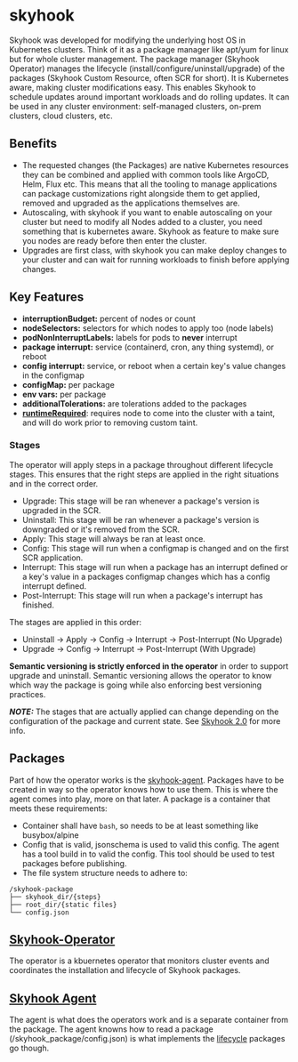 # skyhook

Skyhook was developed for modifying the underlying host OS in Kubernetes clusters. Think of it as a package manager like apt/yum for linux but for whole cluster management. The package manager (Skyhook Operator) manages the lifecycle (install/configure/uninstall/upgrade) of the packages (Skyhook Custom Resource, often SCR for short). It is Kubernetes aware, making cluster modifications easy. This enables Skyhook to schedule updates around important workloads and do rolling updates. It can be used in any cluster environment: self-managed clusters, on-prem clusters, cloud clusters, etc. 

## Benefits
 - The requested changes (the Packages) are native Kubernetes resources they can be combined and applied with common tools like ArgoCD, Helm, Flux etc. This means that all the tooling to manage applications can package customizations right alongside them to get applied, removed and upgraded as the applications themselves are.
 - Autoscaling, with skyhook if you want to enable autoscaling on your cluster but need to modify all Nodes added to a cluster, you need something that is kubernetes aware. Skyhook as feature to make sure you nodes are ready before then enter the cluster.
 - Upgrades are first class, with skyhook you can make deploy changes to your cluster and can wait for running workloads to finish before applying changes.

## Key Features
- **interruptionBudget:** percent of nodes or count
- **nodeSelectors:** selectors for which nodes to apply too (node labels)
- **podNonInterruptLabels:**  labels for pods to **never** interrupt
- **package interrupt:** service (containerd, cron, any thing systemd), or reboot
- **config interrupt:** service, or reboot when a certain key's value changes in the configmap
- **configMap:** per package
- **env vars:** per package
- **additionalTolerations:**  are tolerations added to the packages
- [**runtimeRequired**](docs/runtime_required.md): requires node to come into the cluster with a taint, and will do work prior to removing custom taint.

### Stages
The operator will apply steps in a package throughout different lifecycle stages. This ensures that the right steps are applied in the right situations and in the correct order.
- Upgrade: This stage will be ran whenever a package's version is upgraded in the SCR.
- Uninstall: This stage will be ran whenever a package's version is downgraded or it's removed from the SCR.
- Apply: This stage will always be ran at least once.
- Config: This stage will run when a configmap is changed and on the first SCR application. 
- Interrupt: This stage will run when a package has an interrupt defined or a key's value in a packages configmap changes which has a config interrupt defined.
- Post-Interrupt: This stage will run when a package's interrupt has finished.

The stages are applied in this order:

- Uninstall -> Apply -> Config -> Interrupt -> Post-Interrupt (No Upgrade)
- Upgrade -> Config -> Interrupt -> Post-Interrupt (With Upgrade)

**Semantic versioning is strictly enforced in the operator** in order to support upgrade and uninstall. Semantic versioning allows the 
operator to know which way the package is going while also enforcing best versioning practices.

***NOTE:*** The stages that are actually applied can change depending on the configuration of the package and current state. See [Skyhook 2.0](https://docs.google.com/document/d/1rnU0fs4MoWi9NfD2ff1hZMWRJKNQ58HeKob34EjS92M/) for more info.

## Packages
Part of how the operator works is the [skyhook-agent](agent/README.md). Packages have to be created in way so the operator knows how to use them. This is where the agent comes into play, more on that later. A package is a container that meets these requirements:

- Container shall have `bash`, so needs to be at least something like busybox/alpine
- Config that is valid, jsonschema is used to valid this config. The agent has a tool build in to valid the config. This tool should be used to test packages before publishing.
- The file system structure needs to adhere to:
```
/skyhook-package
├── skyhook_dir/{steps}
├── root_dir/{static files}
└── config.json
```

## [Skyhook-Operator](operator/README.md)
The operator is a kbuernetes operator that monitors cluster events and coordinates the installation and lifecycle of Skyhook packages.

## [Skyhook Agent](agent/README.md)
The agent is what does the operators work and is a separate container from the package. The agent knowns how to read a package (/skyhook_package/config.json) is what implements the [lifecycle](#stages) packages go though.

